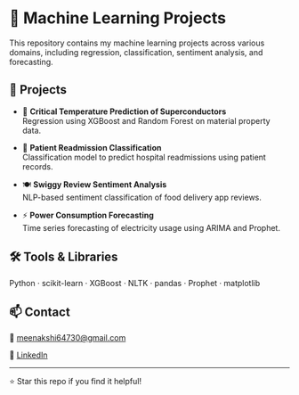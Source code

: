 # 🧠 Machine Learning Projects

This repository contains my machine learning projects across various domains, including regression, classification, sentiment analysis, and forecasting.

## 🚀 Projects

- 🔬 **Critical Temperature Prediction of Superconductors**  
  Regression using XGBoost and Random Forest on material property data.

- 🏥 **Patient Readmission Classification**  
  Classification model to predict hospital readmissions using patient records.

- 🍽️ **Swiggy Review Sentiment Analysis**  
  NLP-based sentiment classification of food delivery app reviews.

- ⚡ **Power Consumption Forecasting**  
  Time series forecasting of electricity usage using ARIMA and Prophet.

## 🛠 Tools & Libraries

Python · scikit-learn · XGBoost · NLTK · pandas · Prophet · matplotlib

## 📫 Contact

📧 meenakshi64730@gmail.com
  
🔗 [LinkedIn](https://www.linkedin.com/in/meenakshi-iyer-a93041325/)

---

⭐ Star this repo if you find it helpful!

